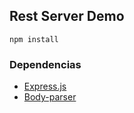 ## Rest Server Demo

```
npm install
```

### Dependencias
  - [Express.js](https://www.npmjs.com/package/express)
  - [Body-parser]([https://www.npmjs.com/package/body-parser)
